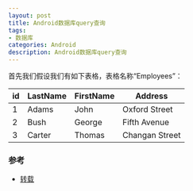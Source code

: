 ```yaml
---
layout: post
title: Android数据库query查询
tags:
- 数据库
categories: Android
description: Android数据库query查询
---
```


首先我们假设我们有如下表格，表格名称“Employees”：

|id  |LastName  | FirstName  | Address  |
|----|----------|-----------|-----|
|1   | Adams     | John       | Oxford Street|
|2   | Bush      | George     | Fifth Avenue |
|3   | Carter    | Thomas     | Changan Street  |


### 参考

- [转载](http://blog.csdn.net/scorplopan/article/details/6303559)
